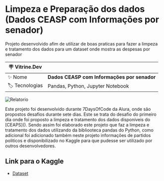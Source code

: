 # Limpeza e Preparação dos dados (Dados CEASP com Informações por senador)

Projeto desenvolvido afim de utilizar de boas praticas para fazer a limpeza e tratamento dos dados para um dataset onde mostra as despesas por senador

| :placard: Vitrine.Dev |     |
| -------------  | --- |
| :sparkles: Nome        | **Dados CEASP com Informações por senador**
| :label: Tecnologias | Pandas, Python, Jupyter Notebook

![Relatorio](https://www.google.com/url?sa=i&url=https%3A%2F%2Fwww12.senado.leg.br%2Ffotos%2Ffotodestaque%2F%3Fid-51829090449&psig=AOvVaw0VOgMxUshKJ3ZANuXxT1yF&ust=1701827603648000&source=images&cd=vfe&ved=0CBEQjRxqFwoTCKjchoCY94IDFQAAAAAdAAAAABAE#vitrinedev)
<p>
  Este projeto foi desenvolvido durante 7DaysOfCode da Alura, onde são propostos desafios durante sete dias. Este se trata do desafio do primeiro dia onde foi proposto a limpeza e tratamento dos
  dados disponíveis do [CEAPS](). Sendo assim foi elaborado este projeto que faz a limpeza e tratamento dos dados utilizando da bibliooteca pandas do Python, como adicional foi adicionado também neste
  projeto informações de partidos politicos e disponibilizado no Kaggle para que pudesse ser utilizado por outros desenvolvedores. 
</p>


## Link para o Kaggle
- [Dataset](https://www.kaggle.com/datasets/arilsonx/dados-ceasp-com-informaes-por-senador?select=Dados+CEASP+Tratados.csv)
